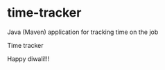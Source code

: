 # time-tracker
Java (Maven) application for tracking time on the job

Time tracker

Happy diwali!!!
